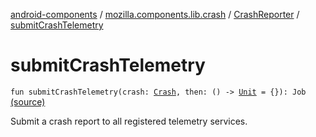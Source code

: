 [android-components](../../index.md) / [mozilla.components.lib.crash](../index.md) / [CrashReporter](index.md) / [submitCrashTelemetry](./submit-crash-telemetry.md)

# submitCrashTelemetry

`fun submitCrashTelemetry(crash: `[`Crash`](../-crash/index.md)`, then: () -> `[`Unit`](https://kotlinlang.org/api/latest/jvm/stdlib/kotlin/-unit/index.html)` = {}): Job` [(source)](https://github.com/mozilla-mobile/android-components/blob/master/components/lib/crash/src/main/java/mozilla/components/lib/crash/CrashReporter.kt#L108)

Submit a crash report to all registered telemetry services.


